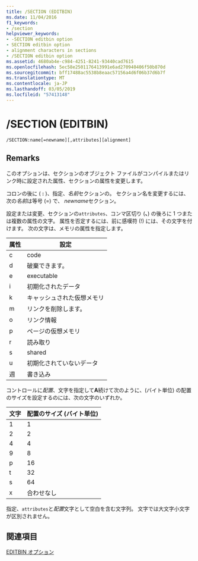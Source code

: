 ```yaml
---
title: /SECTION (EDITBIN)
ms.date: 11/04/2016
f1_keywords:
- /section
helpviewer_keywords:
- -SECTION editbin option
- SECTION editbin option
- alignment characters in sections
- /SECTION editbin option
ms.assetid: 4680ab4e-c984-4251-8241-93440cad7615
ms.openlocfilehash: 5ec58e2501176413991e6ad270940406f50b870d
ms.sourcegitcommit: bff17488ac5538b8eaac57156a4d6f06b37d6b7f
ms.translationtype: MT
ms.contentlocale: ja-JP
ms.lasthandoff: 03/05/2019
ms.locfileid: "57413148"
---
```

# <a name="section-editbin"></a>/SECTION (EDITBIN)

```
/SECTION:name[=newname][,attributes][alignment]
```

## <a name="remarks"></a>Remarks

このオプションは、セクションのオブジェクト ファイルがコンパイルまたはリンク時に設定された属性、セクションの属性を変更します。

コロンの後に ( **:** )、指定、*名前*セクションの。 セクション名を変更するには、次の*名前*は等号 (=) で、 *newname*セクション。

設定または変更、セクションの`attributes`、コンマ区切り (**、**) の後ろに 1 つまたは複数の属性の文字。 属性を否定するには、前に感嘆符 (!) には、その文字を付けます。 次の文字は、メモリの属性を指定します。

|属性|設定|
|---------------|-------------|
|c|code|
|d|破棄できます。|
|e|executable|
|i|初期化されたデータ|
|k|キャッシュされた仮想メモリ|
|m|リンクを削除します。|
|o|リンク情報|
|p|ページの仮想メモリ|
|r|読み取り|
|s|shared|
|u|初期化されていないデータ|
|週|書き込み|

コントロールに*配置*、文字を指定して**A**続けて次のように、(バイト単位) の配置のサイズを設定するのには、次の文字のいずれか。

|文字|配置のサイズ (バイト単位)|
|---------------|-----------------------------|
|1|1|
|2|2|
|4|4|
|9|8|
|p|16|
|t|32|
|s|64|
|x|合わせなし|

指定、`attributes`と*配置*文字として空白を含む文字列。 文字では大文字小文字が区別されません。

## <a name="see-also"></a>関連項目

[EDITBIN オプション](../../build/reference/editbin-options.md)
